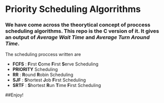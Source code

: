 # Priority Scheduling Algorrithms

### We have come across the theorytical concept of proccess scheduling algorithms. This repo is the **C** version of it. It gives an output of *Average Wait Time* and *Average Turn Around Time*.

The scheduling proccess written are
* **FCFS** : **F**irst **C**ome **F**irst **S**erve Scheduling
* **PRIORITY** Scheduling
* **RR** : **R**ound **R**obin Scheduling
* **SJF** : **S**hortest **J**ob **F**irst Scheduling
* **SRTF** : **S**hortest **R**un **T**ime **F**irst Scheduling

##Enjoy!
